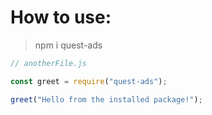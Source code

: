 # How to use:

> npm i quest-ads

```js
// anotherFile.js

const greet = require("quest-ads");

greet("Hello from the installed package!");
```

